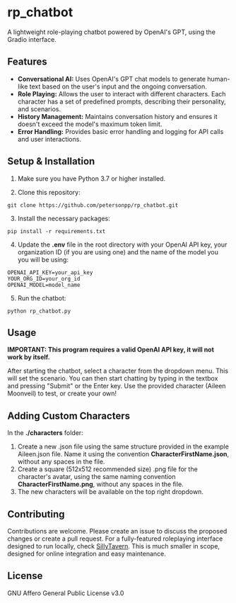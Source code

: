 # rp_chatbot

A lightweight role-playing chatbot powered by OpenAI's GPT, using the Gradio interface.

## Features

* **Conversational AI:** Uses OpenAI's GPT chat models to generate human-like text based on the user's input and the ongoing conversation.
* **Role Playing:** Allows the user to interact with different characters. Each character has a set of predefined prompts, describing their personality, and scenarios.
* **History Management:** Maintains conversation history and ensures it doesn't exceed the model's maximum token limit.
* **Error Handling:** Provides basic error handling and logging for API calls and user interactions.

## Setup & Installation

1. Make sure you have Python 3.7 or higher installed.

2. Clone this repository:

```
git clone https://github.com/petersonpp/rp_chatbot.git
```

3. Install the necessary packages:

```
pip install -r requirements.txt
```

4. Update the **.env** file in the root directory with your OpenAI API key, your organization ID (if you are using one) and the name of the model you you will be using:

```
OPENAI_API_KEY=your_api_key
YOUR_ORG_ID=your_org_id
OPENAI_MODEL=model_name
```

5. Run the chatbot:

```
python rp_chatbot.py
```

## Usage
**IMPORTANT: This program requires a valid OpenAI API key, it will not work by itself.**

After starting the chatbot, select a character from the dropdown menu. This will set the scenario.
You can then start chatting by typing in the textbox and pressing "Submit" or the Enter key. 
Use the provided character (Aileen Moonveil) to test, or create your own!

## Adding Custom Characters
In the **./characters** folder:

1. Create a new .json file using the same structure provided in the example Aileen.json file. Name it using the convention **CharacterFirstName.json**, without any spaces in the file.
2. Create a square (512x512 recommended size) .png file for the character's avatar, using the same naming convention **CharacterFirstName.png**, without any spaces in the file.
3. The new characters will be available on the top right dropdown.

## Contributing
Contributions are welcome. Please create an issue to discuss the proposed changes or create a pull request.
For a fully-featured roleplaying interface designed to run locally, check [SillyTavern](https://github.com/SillyTavern/SillyTavern). This is much smaller in scope, designed for online integration and easy maintenance.

## License
GNU Affero General Public License v3.0
